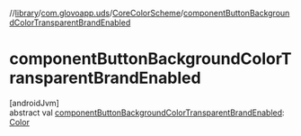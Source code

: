 //[library](../../../index.md)/[com.glovoapp.uds](../index.md)/[CoreColorScheme](index.md)/[componentButtonBackgroundColorTransparentBrandEnabled](component-button-background-color-transparent-brand-enabled.md)

# componentButtonBackgroundColorTransparentBrandEnabled

[androidJvm]\
abstract val [componentButtonBackgroundColorTransparentBrandEnabled](component-button-background-color-transparent-brand-enabled.md): [Color](https://developer.android.com/reference/kotlin/androidx/compose/ui/graphics/Color.html)
